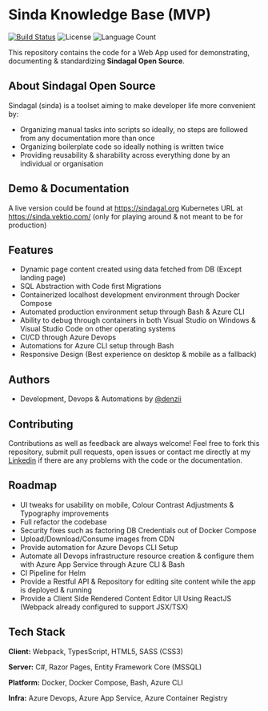 # Sinda Knowledge Base (MVP)
[![Build Status](https://dev.azure.com/sindagal/cms/_apis/build/status/denzii.sinda-cms?branchName=main)](https://dev.azure.com/sindagal/cms/_build/latest?definitionId=1&branchName=main)
![License](https://img.shields.io/badge/License-MIT-green)
![Language Count](https://img.shields.io/github/languages/count/denzii/sinda-cms)


This repository contains the code for a Web App used for demonstrating, documenting & standardizing **Sindagal Open Source**. 
## About Sindagal Open Source
Sindagal (sinda) is a toolset aiming to make developer life more convenient by:

* Organizing manual tasks into scripts so ideally, no steps are followed from any documentation more than once
* Organizing boilerplate code so ideally nothing is written twice
* Providing reusability & sharability across everything done by an individual or organisation

## Demo & Documentation

A live version could be found at https://sindagal.org
Kubernetes URL at https://sinda.vektio.com/ (only for playing around & not meant to be for production)

## Features
- Dynamic page content created using data fetched from DB (Except landing page)
- SQL Abstraction with Code first Migrations
- Containerized localhost development environment through Docker Compose 
- Automated production environment setup through Bash & Azure CLI
- Ability to debug through containers in both Visual Studio on Windows & Visual Studio Code on other operating systems
- CI/CD through Azure Devops
- Automations for Azure CLI setup through Bash
- Responsive Design (Best experience on desktop & mobile as a fallback)
## Authors

- Development, Devops & Automations by [@denzii](https://github.com/denzii)

## Contributing

Contributions as well as feedback are always welcome! Feel free to fork this repository, submit pull requests, open issues or contact me directly at my 
[Linkedin](https://www.linkedin.com/in/denizarca/) if there are any problems with the code or the documentation.
## Roadmap
- UI tweaks for usability on mobile, Colour Contrast Adjustments & Typography improvements
- Full refactor the codebase
- Security fixes such as factoring DB Credentials out of Docker Compose
- Upload/Download/Consume images from CDN
- Provide automation for Azure Devops CLI Setup
- Automate all Devops infrastructure resource creation & configure them with Azure App Service through Azure CLI & Bash
- CI Pipeline for Helm
- Provide a Restful API & Repository for editing site content while the app is deployed & running 
- Provide a Client Side Rendered Content Editor UI Using ReactJS (Webpack already configured to support JSX/TSX)
## Tech Stack

**Client:** Webpack, TypesScript, HTML5, SASS (CSS3)

**Server:** C#, Razor Pages, Entity Framework Core (MSSQL)

**Platform:** Docker, Docker Compose, Bash, Azure CLI

**Infra:** Azure Devops, Azure App Service, Azure Container Registry
